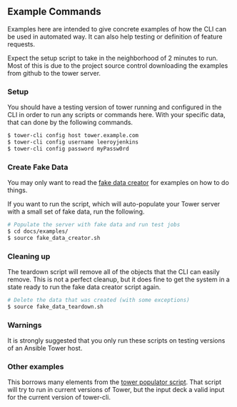 ## Example Commands

Examples here are intended to give concrete examples of how the CLI
can be used in automated way. It can also help testing or definition of
feature requests.

Expect the setup script to take in the neighborhood of 2 minutes to run.
Most of this is due to the project source control downloading the examples
from github to the tower server.

### Setup

You should have a testing version of tower running and configured in the CLI
in order to run any scripts or commands here. With your specific data, that
can done by the following commands.

```bash
$ tower-cli config host tower.example.com
$ tower-cli config username leeroyjenkins
$ tower-cli config password myPassw0rd
```

### Create Fake Data

You may only want to read the
[fake data creator](docs/examples/fake_data_creator.sh) for
examples on how to do things.

If you want to run the script, which will auto-populate your Tower server
with a small set of fake data, run the following.

```bash
# Populate the server with fake data and run test jobs
$ cd docs/examples/
$ source fake_data_creator.sh
```

### Cleaning up

The teardown script will remove all of the objects that the CLI can easily
remove. This is not a perfect cleanup, but it does fine to get the system
in a state ready to run the fake data creator script again.

```bash
# Delete the data that was created (with some exceptions)
$ source fake_data_teardown.sh
```

### Warnings

It is strongly suggested that you only run these scripts on testing versions
of an Ansible Tower host.

### Other examples

This borrows many elements from the
[tower populator script](https://github.com/jsmartin/tower_populator).
That script will try to run in current versions of Tower, but the input
deck a valid input for the current version of tower-cli.
